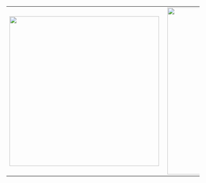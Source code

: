 <center>
  <table style="overflow:auto">
    <tr>
        <td>
          <img width="390px" align="left" 
               src="https://github-readme-stats.vercel.app/api/top-langs/?username=luancarlos021&hide=hcl,css&langs_count=6&layout=compact&theme=tokyonight" />
        </td>
      <td>
           <img width="435px" align="right" 
                src="https://github-readme-stats.vercel.app/api?username=luancarlos021&include_all_commits=true&count_private=true&hide=issues,contribs&show_icons=true&theme=tokyonight" />
      </td>
    </tr>
  </table> 
</center>
<!--
**luancarlos021/luancarlos021** is a ✨ _special_ ✨ repository because its `README.md` (this file) appears on your GitHub profile.

Here are some ideas to get you started:

- 🔭 I’m currently working on ...
- 🌱 I’m currently learning ...
- 👯 I’m looking to collaborate on ...
- 🤔 I’m looking for help with ...
- 💬 Ask me about ...
- 📫 How to reach me: ...
- 😄 Pronouns: ...
- ⚡ Fun fact: ...
-->
